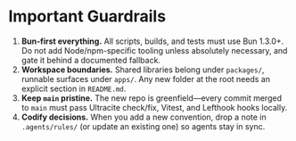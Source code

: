 # Important Guardrails

1. **Bun-first everything.** All scripts, builds, and tests must use Bun 1.3.0+. Do not add Node/npm-specific tooling unless absolutely necessary, and gate it behind a documented fallback.
2. **Workspace boundaries.** Shared libraries belong under `packages/`, runnable surfaces under `apps/`. Any new folder at the root needs an explicit section in `README.md`.
3. **Keep `main` pristine.** The new repo is greenfield—every commit merged to `main` must pass Ultracite check/fix, Vitest, and Lefthook hooks locally.
4. **Codify decisions.** When you add a new convention, drop a note in `.agents/rules/` (or update an existing one) so agents stay in sync.
